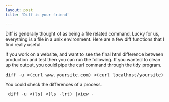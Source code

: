 ```yaml
---
layout: post
title: 'Diff is your friend'

---
```


Diff is generally thought of as being a file related command.
Lucky for us, everything is a file in a unix environment. 
Here are a few diff functions that I find really useful.

If you work on a website, and want to see the final html difference between production and test then you can run the following.  If you wanted to clean up the output, you could pipe the curl command through the tidy program.

<pre>diff -u <(curl www.yoursite.com) <(curl localhost/yoursite) |view -</pre>

You could check the differences of a process.
<pre> diff -u <(ls) <(ls -lrt) |view -</pre>
